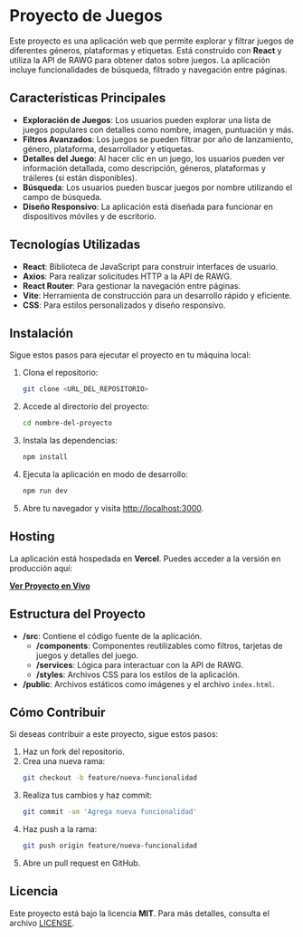 # Proyecto de Juegos

Este proyecto es una aplicación web que permite explorar y filtrar juegos de diferentes géneros, plataformas y etiquetas. Está construido con **React** y utiliza la API de RAWG para obtener datos sobre juegos. La aplicación incluye funcionalidades de búsqueda, filtrado y navegación entre páginas.

## Características Principales

- **Exploración de Juegos**: Los usuarios pueden explorar una lista de juegos populares con detalles como nombre, imagen, puntuación y más.
- **Filtros Avanzados**: Los juegos se pueden filtrar por año de lanzamiento, género, plataforma, desarrollador y etiquetas.
- **Detalles del Juego**: Al hacer clic en un juego, los usuarios pueden ver información detallada, como descripción, géneros, plataformas y tráileres (si están disponibles).
- **Búsqueda**: Los usuarios pueden buscar juegos por nombre utilizando el campo de búsqueda.
- **Diseño Responsivo**: La aplicación está diseñada para funcionar en dispositivos móviles y de escritorio.

## Tecnologías Utilizadas

- **React**: Biblioteca de JavaScript para construir interfaces de usuario.
- **Axios**: Para realizar solicitudes HTTP a la API de RAWG.
- **React Router**: Para gestionar la navegación entre páginas.
- **Vite**: Herramienta de construcción para un desarrollo rápido y eficiente.
- **CSS**: Para estilos personalizados y diseño responsivo.

## Instalación

Sigue estos pasos para ejecutar el proyecto en tu máquina local:

1. Clona el repositorio:
    ```bash
    git clone <URL_DEL_REPOSITORIO>
    ```

2. Accede al directorio del proyecto:
    ```bash
    cd nombre-del-proyecto
    ```

3. Instala las dependencias:
    ```bash
    npm install
    ```

4. Ejecuta la aplicación en modo de desarrollo:
    ```bash
    npm run dev
    ```

5. Abre tu navegador y visita [http://localhost:3000](http://localhost:3000).

## Hosting

La aplicación está hospedada en **Vercel**. Puedes acceder a la versión en producción aquí:

[**Ver Proyecto en Vivo**](https://juego-app.vercel.app/)

## Estructura del Proyecto

- **/src**: Contiene el código fuente de la aplicación.
  - **/components**: Componentes reutilizables como filtros, tarjetas de juegos y detalles del juego.
  - **/services**: Lógica para interactuar con la API de RAWG.
  - **/styles**: Archivos CSS para los estilos de la aplicación.
- **/public**: Archivos estáticos como imágenes y el archivo `index.html`.

## Cómo Contribuir

Si deseas contribuir a este proyecto, sigue estos pasos:

1. Haz un fork del repositorio.
2. Crea una nueva rama:
    ```bash
    git checkout -b feature/nueva-funcionalidad
    ```
3. Realiza tus cambios y haz commit:
    ```bash
    git commit -am 'Agrega nueva funcionalidad'
    ```
4. Haz push a la rama:
    ```bash
    git push origin feature/nueva-funcionalidad
    ```
5. Abre un pull request en GitHub.

## Licencia

Este proyecto está bajo la licencia **MIT**. Para más detalles, consulta el archivo [LICENSE](LICENSE).